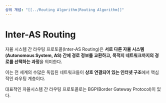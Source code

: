 ```yaml
---
상위 개념: "[[../Routing Algorithm|Routing Algorithm]]"
---
```

# Inter-AS Routing
자율 시스템 간 라우팅 프로토콜(Inter-AS Routing)은 **서로 다른 자율 시스템(Autonomous System, AS) 간에 경로 정보를 교환하고, 목적지 네트워크까지의 경로를 선택하는 과정**을 의미한다.

이는 전 세계의 수많은 독립된 네트워크들이 **상호 연결되어 있는 인터넷 구조**에서 핵심적인 라우팅 계층이다.

대표적인 자율시스템 간 라우팅 프로토콜로는 BGP(Border Gateway Protocol)이 있다.